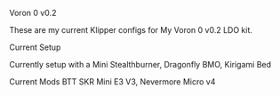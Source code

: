 Voron 0 v0.2

These are my current Klipper configs for My Voron 0 v0.2 LDO kit.

Current Setup

Currently setup with a Mini Stealthburner, Dragonfly BMO, Kirigami Bed

Current Mods BTT SKR Mini E3 V3, Nevermore Micro v4
